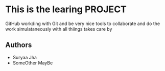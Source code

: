 # This is the learing PROJECT

GitHub workding with Git and be very nice tools to collaborate and do the work simulataneously with all thiings takes care by

## Authors 

- Suryaa Jha
- SomeOther MayBe
